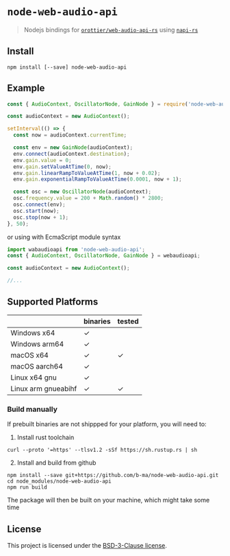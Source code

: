 # `node-web-audio-api`

> Nodejs bindings for [`orottier/web-audio-api-rs`](https://github.com/orottier/web-audio-api-rs/) using [`napi-rs`](https://github.com/napi-rs/napi-rs/)

## Install

```
npm install [--save] node-web-audio-api
```

## Example

```js
const { AudioContext, OscillatorNode, GainNode } = require('node-web-audio-api');

const audioContext = new AudioContext();

setInterval(() => {
  const now = audioContext.currentTime;

  const env = new GainNode(audioContext);
  env.connect(audioContext.destination);
  env.gain.value = 0;
  env.gain.setValueAtTime(0, now);
  env.gain.linearRampToValueAtTime(1, now + 0.02);
  env.gain.exponentialRampToValueAtTime(0.0001, now + 1);

  const osc = new OscillatorNode(audioContext);
  osc.frequency.value = 200 + Math.random() * 2800;
  osc.connect(env);
  osc.start(now);
  osc.stop(now + 1);
}, 50);
```

or using with EcmaScript module syntax

```js
import wabaudioapi from 'node-web-audio-api';
const { AudioContext, OscillatorNode, GainNode } = webaudioapi;

const audioContext = new AudioContext();

//...
```

## Supported Platforms

|                       | binaries | tested |
| --------------------- | ------   | ------ |
| Windows x64           | ✓        |        |
| Windows arm64         | ✓        |        |
| macOS x64             | ✓        | ✓      |
| macOS aarch64         | ✓        |        |
| Linux x64 gnu         | ✓        |        |
| Linux arm gnueabihf   | ✓        | ✓      |


### Build manually

If prebuilt binaries are not shippped for your platform, you will need to:

1. Install rust toolchain

```
curl --proto '=https' --tlsv1.2 -sSf https://sh.rustup.rs | sh
```

2. Install and build from github

```
npm install --save git+https://github.com/b-ma/node-web-audio-api.git
cd node_modules/node-web-audio-api
npm run build
```

The package will then be built on your machine, which might take some time


## License

This project is licensed under the [BSD-3-Clause license](./LICENSE).
